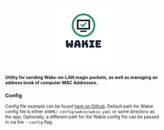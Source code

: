 # <div align="center"> <img src="https://github.com/MaxKam/wakie/blob/master/wakielogo.png" alt="wakie logo"/>  </div>

 #### Utility for sending Wake-on-LAN magic packets, as well as managing an address book of computer MAC Addresses.

 ### Config
 Config file example can be found [here on Github](https://github.com/MaxKam/wakie/blob/master/wakie.sample.yaml).
 Default path for Wakie config file is either `$HOME/.config/wakie/wakie.yaml` or same directory as the app. 
 Optionally, a different path for the Wakie config file can be passed in via the `--config` flag.